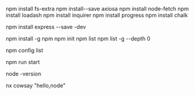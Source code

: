 npm install fs-extra
npm install--save axiosa
npm install node-fetch
npm install loadash
npm install inquirer
npm install progress
npm install chalk

npm install express --save -dev

npm install -g npm
npm init
npm list
npm list -g --depth 0

npm config list

npm run start 


node -version



nx cowsay "hello,node"